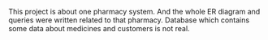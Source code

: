 This project is about one pharmacy system. And the whole ER diagram and queries were written related to that pharmacy. 
Database which contains some data about medicines and customers is not real.
